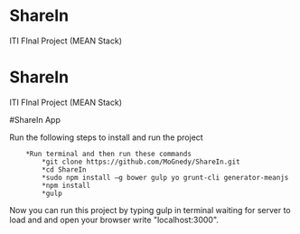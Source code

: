 # ShareIn
ITI FInal Project (MEAN Stack)

# ShareIn
ITI FInal Project (MEAN Stack)


#ShareIn App

Run the following steps to install and run the project

		*Run terminal and then run these commands
	        *git clone https://github.com/MoGnedy/ShareIn.git
            *cd ShareIn
            *sudo npm install –g bower gulp yo grunt-cli generator-meanjs
			*npm install
            *gulp

Now you can run this project by typing gulp in terminal waiting for server to load and and open your browser write "localhost:3000".


